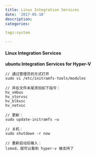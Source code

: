 ```yaml
---
title: Linux Integration Services
date: '2017-05-18'
description:
categories:

tags:system

---
```


>

#### Linux Integration Services

>

**ubuntu Integration Services for Hyper-V**

>

	// 通过管理员的方式打开
	sudo vi /etc/initramfs-tools/modules

	// 并在文件末尾添加如下指令：
	hv_vmbus
	hv_storvsc
	hv_blkvsc
	hv_netvsc

>


	// 更新：
	sudo update-initramfs –u

	// 关机：
	sudo shutdown -r now

>

	// 重新启动后输入：
	lsmod，就可以看到 hyper-v 被支持了

>
